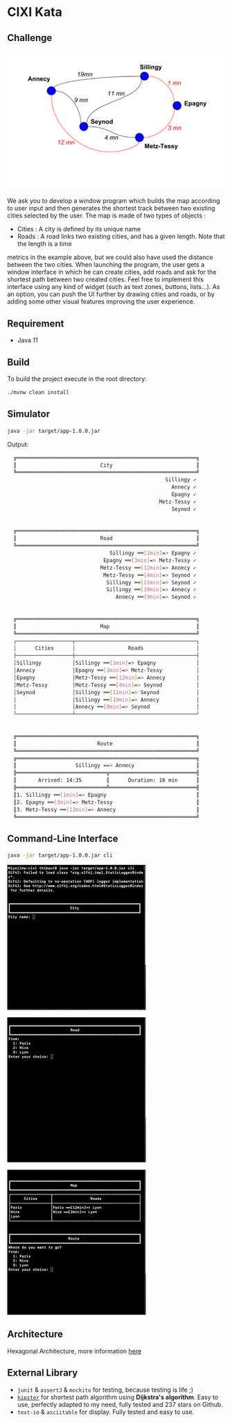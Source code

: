 # CIXI Kata

## Challenge

![map](map.png)

We ask you to develop a window program which builds the map according to user input and then generates the shortest track between two existing cities selected by the user. The map is made of two types of objects :
- Cities​ : A city is defined by its unique name
- Roads : A road links two existing cities, and has a given length. Note that the length is a time

metrics in the example above, but we could also have used the distance between the two cities.
When launching the program, the user gets a window interface in which he can create cities, add roads and ask for the shortest path between two created cities. Feel free to implement this interface using any kind of widget (such as text zones, buttons, lists...). As an option, you can push the UI further by drawing cities and roads, or by adding some other visual features improving the user experience.

## Requirement

* Java 11 

## Build 

To build the project execute in the root directory: 

```bash
./mvnw clean install
```

## Simulator

```bash
java -jar target/app-1.0.0.jar
```

Output:

```bash
  ╔══════════════════════════════════════════════════════════╗
  ║                           City                           ║
  ╚══════════════════════════════════════════════════════════╝
                                                   Sillingy ✓ 
                                                     Annecy ✓ 
                                                     Epagny ✓ 
                                                 Metz-Tessy ✓ 
                                                     Seynod ✓ 
  
  
  ╔══════════════════════════════════════════════════════════╗
  ║                           Road                           ║
  ╚══════════════════════════════════════════════════════════╝
                                 Sillingy ══[1min]=> Epagny ✓ 
                               Epagny ══[3min]=> Metz-Tessy ✓ 
                              Metz-Tessy ══[12min]=> Annecy ✓ 
                               Metz-Tessy ══[4min]=> Seynod ✓ 
                                Sillingy ══[11min]=> Seynod ✓ 
                                Sillingy ══[19min]=> Annecy ✓ 
                                   Annecy ══[9min]=> Seynod ✓ 
  
  
  ╔══════════════════════════════════════════════════════════╗
  ║                           Map                            ║
  ╚══════════════════════════════════════════════════════════╝
  ┌──────────────────┬───────────────────────────────────────┐
  │      Cities      │                 Roads                 │
  ├──────────────────┼───────────────────────────────────────┤
  │Sillingy          │Sillingy ══[1min]=> Epagny             │
  │Annecy            │Epagny ══[3min]=> Metz-Tessy           │
  │Epagny            │Metz-Tessy ══[12min]=> Annecy          │
  │Metz-Tessy        │Metz-Tessy ══[4min]=> Seynod           │
  │Seynod            │Sillingy ══[11min]=> Seynod            │
  │                  │Sillingy ══[19min]=> Annecy            │
  │                  │Annecy ══[9min]=> Seynod               │
  └──────────────────┴───────────────────────────────────────┘
  
  
  ╔══════════════════════════════════════════════════════════╗
  ║                          Route                           ║
  ╚══════════════════════════════════════════════════════════╝
  ╔══════════════════════════════════════════════════════════╗
  ║                   Sillingy ==> Annecy                    ║
  ╠═════════════════════════════╦════════════════════════════╣
  ║       Arrived: 14:35        ║      Duration: 16 min      ║
  ╠═════════════════════════════╩════════════════════════════╣
  ║1. Sillingy ══[1min]=> Epagny                             ║
  ║2. Epagny ══[3min]=> Metz-Tessy                           ║
  ║3. Metz-Tessy ══[12min]=> Annecy                          ║
  ╚══════════════════════════════════════════════════════════╝
```

## Command-Line Interface 

```bash
java -jar target/app-1.0.0.jar cli
```

![add city](add-city.gif)

![add road](add-road.gif)

![route](route.gif)

## Architecture

Hexagonal Architecture,  more information [here](https://blog.octo.com/architecture-hexagonale-trois-principes-et-un-exemple-dimplementation/)

## External Library

- `junit` & `assertJ` & `mockito` for testing, because testing is life ;)
- [`hipster`](https://github.com/citiususc/hipster) for shortest path algorithm using **Dijkstra's algorithm**. Easy to use, perfectly adapted to my need, fully tested and 237 stars on Github.
- `text-io` & `asciitable` for display. Fully tested and easy to use.
